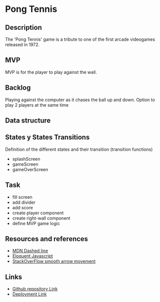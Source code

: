 # Pong Tennis

## Description
The 'Pong Tennis' game is a tribute to one of the first arcade videogames released in 1972.

## MVP
MVP is for the player to play against the wall.

## Backlog
Playing against the computer as it chases the ball up and down.
Option to play 2 players at the same time

## Data structure


## States y States Transitions
Definition of the different states and their transition (transition functions)

- splashScreen
- gameScreen
- gameOverScreen

## Task
- fill screen
- add divider
- add score
- create player component
- create right-wall component
- define MVP game logic

## Resources and references 
- [MDN Dashed line](https://developer.mozilla.org/en-US/docs/Web/API/CanvasRenderingContext2D/setLineDash)
- [Eloquent Javascript](https://eloquentjavascript.net/)
- [StackOverFlow smooth arrow movement](https://stackoverflow.com/questions/39806858/how-to-use-arrow-keys-to-move-object-smoothly-in-canvas)


## Links
- [Github repository Link](https://github.com/w1lkns/pong-tennis-js/)
- [Deployment Link](https://w1lkns.github.io/pong-tennis-js/)